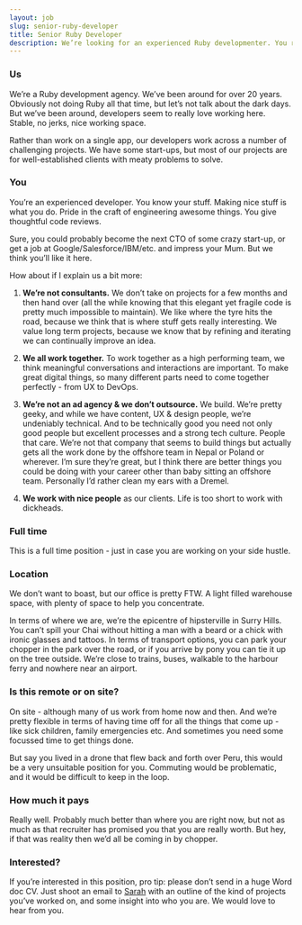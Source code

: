 ```yaml
---
layout: job
slug: senior-ruby-developer
title: Senior Ruby Developer
description: We’re looking for an experienced Ruby developmenter. You really know your stuff, and you’re looking for a great place to work on interesting projects.
---
```


### Us

We’re a Ruby development agency. We’ve been around for over 20 years. Obviously not doing Ruby all that time, but let’s not talk about the dark days. But we’ve been around, developers seem to really love working here. Stable, no jerks, nice working space.

Rather than work on a single app, our developers work across a number of challenging projects. We have some start-ups, but most of our projects are for well-established clients with meaty problems to solve.

### You

You’re an experienced developer. You know your stuff. Making nice stuff is what you do. Pride in the craft of engineering awesome things. You give thoughtful code reviews.

Sure, you could probably become the next CTO of some crazy start-up, or get a job at Google/Salesforce/IBM/etc. and impress your Mum. But we think you’ll like it here.

How about if I explain us a bit more:

1. **We’re not consultants.** We don’t take on projects for a few months and then hand over (all the while knowing that this elegant yet fragile code is pretty much impossible to maintain). We like where the tyre hits the road, because we think that is where stuff gets really interesting. We value long term projects, because we know that by refining and iterating we can continually improve an idea.

2. **We all work together.** To work together as a high performing team, we think meaningful conversations and interactions are important. To make great digital things, so many different parts need to come together perfectly - from UX to DevOps.

3. **We’re not an ad agency & we don’t outsource.** We build. We’re pretty geeky, and while we have content, UX & design people, we’re undeniably technical. And to be technically good you need not only good people but excellent processes and a strong tech culture. People that care. We’re not that company that seems to build things but actually gets all the work done by the offshore team in Nepal or Poland or wherever. I’m sure they’re great, but I think there are better things you could be doing with your career other than baby sitting an offshore team. Personally I’d rather clean my ears with a Dremel.

4. **We work with nice people** as our clients. Life is too short to work with dickheads.

### Full time

This is a full time position - just in case you are working on your side hustle.

### Location

We don’t want to boast, but our office is pretty FTW. A light filled warehouse space, with plenty of space to help you concentrate.

In terms of where we are, we’re the epicentre of hipsterville in Surry Hills. You can’t spill your Chai without hitting a man with a beard or a chick with ironic glasses and tattoos. In terms of transport options, you can park your chopper in the park over the road, or if you arrive by pony you can tie it up on the tree outside. We’re close to trains, buses, walkable to the harbour ferry and nowhere near an airport.

### Is this remote or on site?

On site - although many of us work from home now and then. And we’re pretty flexible in terms of having time off for all the things that come up - like sick children, family emergencies etc. And sometimes you need some focussed time to get things done.

But say you lived in a drone that flew back and forth over Peru, this would be a very unsuitable position for you. Commuting would be problematic, and it would be difficult to keep in the loop.

### How much it pays

Really well. Probably much better than where you are right now, but not as much as that recruiter has promised you that you are really worth. But hey, if that was reality then we’d all be coming in by chopper.

### Interested?

If you’re interested in this position, pro tip: please don’t send in a huge Word doc CV. Just shoot an email to [Sarah](mailto:jobs@redant.com.au) with an outline of the kind of projects you’ve worked on, and some insight into who you are. We would love to hear from you.